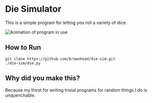 # Die Simulator

This is a simple program for letting you roll a variety of dice.

![Animation of program in use](https://raw.github.com/brownhead/die-sim/master/demo.gif)

## How to Run

```shell
git clone https://github.com/brownhead/die-sim.git
./die-sim/die.py
```

## Why did you make this?

Because my thirst for writing trivial programs for random things I do is unquenchable.
